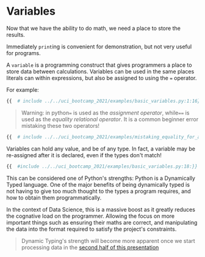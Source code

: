 # Variables

Now that we have the ability to do math, we need a place to store the results.

Immediately `print`ing is convenient for demonstration, but not very useful for programs.

A `variable` is a programming construct that gives programmers a place to store data between
calculations. Variables can be used in the same places literals can within expressions, but also be
assigned to using the `=` operator.

For example:

```python
{{  # include ../../uci_bootcamp_2021/examples/basic_variables.py:1:16}}
```

> Warning: in python`=` is used as the *assignment operator*, while`==` is used as the
> *equality relational operator*. It is a common beginner error mistaking these two operators!

```python
{{  # include ../../uci_bootcamp_2021/examples/mistaking_equality_for_assigment.py }}
```

Variables can hold any value, and be of any type. In fact, a variable may be re-assigned after it is
declared, even if the types don't match!

```python
{{  #include ../../uci_bootcamp_2021/examples/basic_variables.py:18:}}
```

This can be considered one of Python's strengths: Python is a Dynamically Typed language. One of the
major benefits of being dynamically typed is not having to give too much thought to the types a program
requires, and how to obtain them programmatically.

In the context of Data Science, this is a massive boost as it greatly reduces the cognative load on the
programmer. Allowing the focus on more important things such as ensuring their maths are correct, and
manipulating the data into the format required to satisfy the project's constraints.
> Dynamic Typing's strength will become more apparent once we start processing data in the [second half of this presentation]()